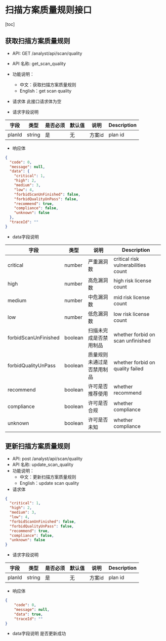 # 扫描方案质量规则接口

[toc]

## 获取扫描方案质量规则

- API: GET /analyst/api/scan/quality
- API 名称: get_scan_quality
- 功能说明：
    - 中文：获取扫描方案质量规则
    - English：get scan quality
- 请求体 此接口请求体为空

- 请求字段说明

| 字段     | 类型     | 是否必须 | 默认值 | 说明   | Description |
|--------|--------|------|-----|------|-------------|
| planId | string | 是    | 无   | 方案id | plan id     |

- 响应体

```json
{
  "code": 0,
  "message": null,
  "data": {
    "critical": 1,
    "high": 2,
    "medium": 3,
    "low": 4,
    "forbidScanUnFinished": false,
    "forbidQualityUnPass": false,
    "recommend": true,
    "compliance": false,
    "unknown": false
  },
  "traceId": ""
}
```
- data字段说明

| 字段                   | 类型      | 说明            | Description                         |
|----------------------|---------|---------------|-------------------------------------|
| critical             | number  | 严重漏洞数         | critical risk vulnerabilities count |
| high                 | number  | 高危漏洞数         | high risk license count             |
| medium               | number  | 中危漏洞数         | mid risk license count              |
| low                  | number  | 低危漏洞数         | low risk license count              |
| forbidScanUnFinished | boolean | 扫描未完成是否禁用制品   | whether forbid on scan unfinished   |
| forbidQualityUnPass  | boolean | 质量规则未通过是否禁用制品 | whether forbid on quality failed    |
| recommend            | boolean | 许可是否推荐使用      | whether recommend                   |
| compliance           | boolean | 许可是否合规        | whether compliance                  |
| unknown              | boolean | 许可是否未知        | whether compliance                  |

## 更新扫描方案质量规则

- API: post /analyst/api/scan/quality
- API 名称: update_scan_quality
- 功能说明：
  - 中文：更新扫描方案质量规则
  - English：update scan quality
- 请求体

```json
{
  "critical": 1,
  "high": 2,
  "medium": 3,
  "low": 4,
  "forbidScanUnFinished": false,
  "forbidQualityUnPass": false,
  "recommend": true,
  "compliance": false,
  "unknown": false
}
```

- 请求字段说明

| 字段     | 类型     | 是否必须 | 默认值 | 说明   | Description |
|--------|--------|------|-----|------|-------------|
| planId | string | 是    | 无   | 方案id | plan id     |

- 响应体

```json
{
    "code": 0,
    "message": null,
    "data": true,
    "traceId": ""
}
```

- data字段说明 是否更新成功
